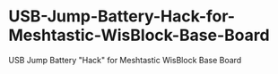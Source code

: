 # USB-Jump-Battery-Hack-for-Meshtastic-WisBlock-Base-Board
USB Jump Battery "Hack" for Meshtastic WisBlock Base Board
